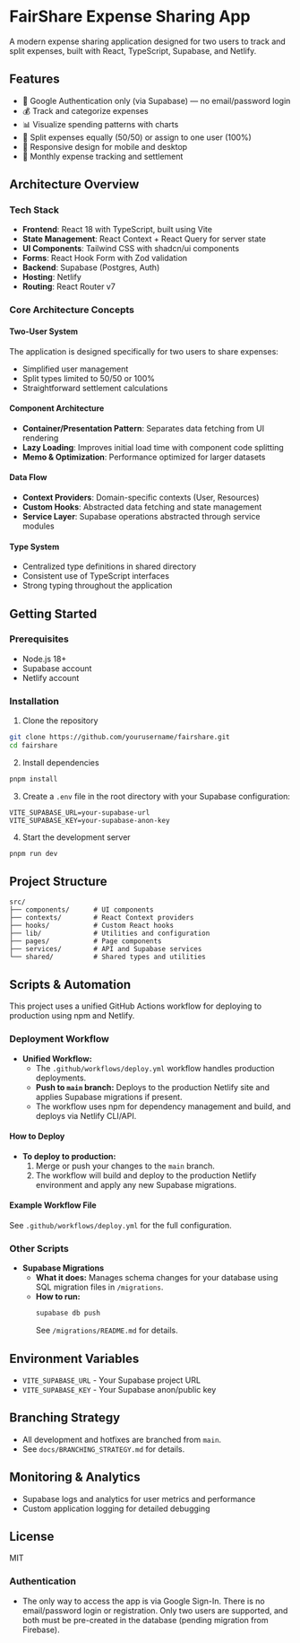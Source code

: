 # FairShare Expense Sharing App

A modern expense sharing application designed for two users to track and split expenses, built with React, TypeScript, Supabase, and Netlify.

## Features

- 🔐 Google Authentication only (via Supabase) — no email/password login
- 💰 Track and categorize expenses
- 📊 Visualize spending patterns with charts
- 🔄 Split expenses equally (50/50) or assign to one user (100%)
- 📱 Responsive design for mobile and desktop
- 📆 Monthly expense tracking and settlement

## Architecture Overview

### Tech Stack

- **Frontend**: React 18 with TypeScript, built using Vite
- **State Management**: React Context + React Query for server state
- **UI Components**: Tailwind CSS with shadcn/ui components
- **Forms**: React Hook Form with Zod validation
- **Backend**: Supabase (Postgres, Auth)
- **Hosting**: Netlify
- **Routing**: React Router v7

### Core Architecture Concepts

#### Two-User System
The application is designed specifically for two users to share expenses:
- Simplified user management
- Split types limited to 50/50 or 100%
- Straightforward settlement calculations

#### Component Architecture
- **Container/Presentation Pattern**: Separates data fetching from UI rendering
- **Lazy Loading**: Improves initial load time with component code splitting
- **Memo & Optimization**: Performance optimized for larger datasets

#### Data Flow
- **Context Providers**: Domain-specific contexts (User, Resources)
- **Custom Hooks**: Abstracted data fetching and state management
- **Service Layer**: Supabase operations abstracted through service modules

#### Type System
- Centralized type definitions in shared directory
- Consistent use of TypeScript interfaces
- Strong typing throughout the application

## Getting Started

### Prerequisites
- Node.js 18+
- Supabase account
- Netlify account

### Installation

1. Clone the repository
```bash
git clone https://github.com/yourusername/fairshare.git
cd fairshare
```

2. Install dependencies
```bash
pnpm install
```

3. Create a `.env` file in the root directory with your Supabase configuration:
```
VITE_SUPABASE_URL=your-supabase-url
VITE_SUPABASE_KEY=your-supabase-anon-key
```

4. Start the development server
```bash
pnpm run dev
```

## Project Structure

```
src/
├── components/      # UI components
├── contexts/        # React Context providers
├── hooks/           # Custom React hooks
├── lib/             # Utilities and configuration
├── pages/           # Page components
├── services/        # API and Supabase services
└── shared/          # Shared types and utilities
```

## Scripts & Automation

This project uses a unified GitHub Actions workflow for deploying to production using npm and Netlify.

### Deployment Workflow

- **Unified Workflow:**
  - The `.github/workflows/deploy.yml` workflow handles production deployments.
  - **Push to `main` branch:** Deploys to the production Netlify site and applies Supabase migrations if present.
  - The workflow uses npm for dependency management and build, and deploys via Netlify CLI/API.

#### How to Deploy
- **To deploy to production:**
  1. Merge or push your changes to the `main` branch.
  2. The workflow will build and deploy to the production Netlify environment and apply any new Supabase migrations.

#### Example Workflow File
See `.github/workflows/deploy.yml` for the full configuration.

### Other Scripts

- **Supabase Migrations**
  - **What it does:** Manages schema changes for your database using SQL migration files in `/migrations`.
  - **How to run:**
    ```sh
    supabase db push
    ```
    See `/migrations/README.md` for details.

## Environment Variables

- `VITE_SUPABASE_URL` - Your Supabase project URL
- `VITE_SUPABASE_KEY` - Your Supabase anon/public key

## Branching Strategy

- All development and hotfixes are branched from `main`.
- See `docs/BRANCHING_STRATEGY.md` for details.

## Monitoring & Analytics

- Supabase logs and analytics for user metrics and performance
- Custom application logging for detailed debugging

## License

MIT

### Authentication
- The only way to access the app is via Google Sign-In. There is no email/password login or registration. Only two users are supported, and both must be pre-created in the database (pending migration from Firebase).